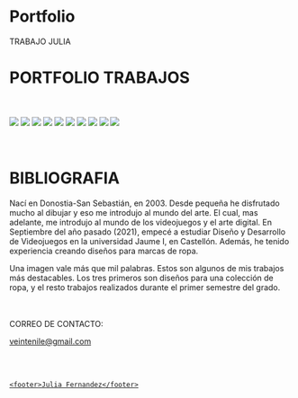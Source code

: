 # Portfolio
<html>
<head>
    TRABAJO JULIA
    <link rel="stylesheet" type="text/css" href="FernandezBermejoJuliaP2.css">
</head>
<body>
    <h1 id="port">PORTFOLIO TRABAJOS</h1>
<br>
<br>
<div id="foto">
    <a href="1.png"><img src="1.png"></a>
    <a href="2.png"><img src="2.png"></a>
    <a href="3.png"><img src="3.png"></a>
    <a href="4.jpg"><img src="4.jpg"></a>
    <a href="5.jpg"><img src="5.jpg"></a>
    <a href="6.jpg"><img src="6.jpg"></a>
    <a href="7.jpg"><img src="7.jpg"></a>
    <a href="8.jpg"><img src="8.jpg"></a>
    <a href="9.jpg"><img src="9.jpg"></a>
    <a href="10.jpg"><img src="10.jpg"></a>
</div>

<br>
<br>


<h1>BIBLIOGRAFIA</h1>
<p>  Nací en Donostia-San Sebastián, en 2003. Desde pequeña he disfrutado mucho al dibujar y eso me introdujo al mundo del arte. El cual,  mas adelante,  me introdujo al mundo de los videojuegos y el arte digital. En Septiembre del año pasado (2021), empecé a estudiar Diseño y Desarrollo de Videojuegos en la universidad Jaume I,  en Castellón. Además, he tenido experiencia creando diseños para marcas de ropa.
</p>
<p> Una imagen vale más que mil palabras. Estos son algunos de mis trabajos más destacables. Los tres primeros son diseños para una colección de ropa, y el resto trabajos realizados durante el primer semestre del grado.</p>

<br>
<br>

<div id="correo">CORREO DE CONTACTO:
    <a href="*"><p>veintenile@gmail.com</p>
</div>

</body>

<br>
<br>

    <footer>Julia Fernandez</footer>
</html>
